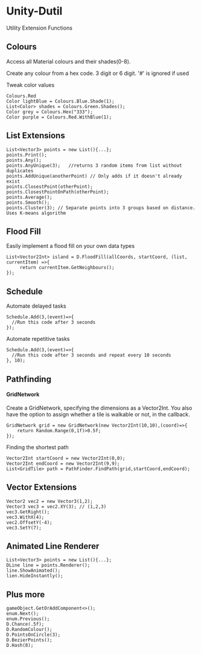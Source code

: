 # Unity-Dutil

Utility Extension Functions
## Colours
Access all Material colours and their shades(0-8).

Create any colour from a hex code. 3 digit or 6 digit. '#' is ignored if used

Tweak color values
```
Colours.Red
Color lightBlue = Colours.Blue.Shade(1);
List<Color> shades = Colours.Green.Shades();
Color grey = Colours.Hex("333");
Color purple = Colours.Red.WithBlue(1);
```
## List Extensions
```
List<Vector3> points = new List(){...};
points.Print();
points.Any();
points.AnyUnique(3);   //returns 3 random items from list without duplicates
points.AddUnique(anotherPoint) // Only adds if it doesn't already exist
points.ClosestPoint(otherPoint);
points.ClosestPointOnPath(otherPoint);
points.Average();
points.Smooth();
points.Cluster(3); // Separate points into 3 groups based on distance. Uses K-means algorithm

```

## Flood Fill
Easily implement a flood fill on your own data types
```
List<Vector2Int> island = D.FloodFill(allCoords, startCoord, (list, currentItem) =>{
     return currentItem.GetNeighbours();
});
```

## Schedule
Automate delayed tasks
```
Schedule.Add(3,(event)=>{
  //Run this code after 3 seconds
});
```
Automate repetitive tasks
```
Schedule.Add(3,(event)=>{
  //Run this code after 3 seconds and repeat every 10 seconds
}, 10);
```

## Pathfinding
#### **GridNetwork**
Create a GridNetwork, specifying the dimensions as a Vector2Int. You also have the option to assign whether a tile is walkable or not, in the callback.
```
GridNetwork grid = new GridNetwork(new Vector2Int(10,10),(coord)=>{
    return Random.Range(0,1f)>0.5f;
});
```
Finding the shortest path
```
Vector2Int startCoord = new Vector2Int(0,0);
Vector2Int endCoord = new Vector2Int(9,9);
List<GridTile> path = PathFinder.FindPath(grid,startCoord,endCoord);
````

## Vector Extensions
```
Vector2 vec2 = new Vector3(1,2);
Vector3 vec3 = vec2.XY(3); // (1,2,3)
vec3.GetRight();
vec3.WithX(4);
vec2.OffsetY(-4);
vec3.SetY(7);
```
## Animated Line Renderer
```
List<Vector3> points = new List(){...};
DLine line = points.Renderer();
line.ShowAnimated();
lien.HideInstantly();
```
## Plus more
```
gameObject.GetOrAddComponent<>();
enum.Next();
enum.Previous();
D.Chance(.5f);
D.RandomColour();
D.PointsOnCircle(3);
D.BezierPoints();
D.Hash(8);

```
